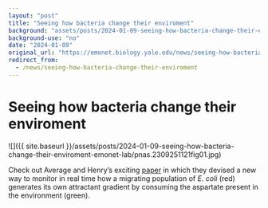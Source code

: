 ```yaml
---
layout: "post"
title: "Seeing how bacteria change their enviroment"
background: "assets/posts/2024-01-09-seeing-how-bacteria-change-their-enviroment-emonet-lab/pnas.2309251121fig01.jpg"
background-use: "no"
date: "2024-01-09"
original_url: "https://emonet.biology.yale.edu/news/seeing-how-bacteria-change-their-enviroment"
redirect_from:
  - /news/seeing-how-bacteria-change-their-enviroment
---
```

# Seeing how bacteria change their enviroment

![]({{ site.baseurl }}/assets/posts/2024-01-09-seeing-how-bacteria-change-their-enviroment-emonet-lab/pnas.2309251121fig01.jpg)

Check out Average and Henry’s exciting [paper](https://www.pnas.org/doi/10.1073/pnas.2309251121) in which they devised a new way to monitor in real time how a migrating population of *E. coli* (red) generates its own attractant gradient by consuming the aspartate present in the environment (green).